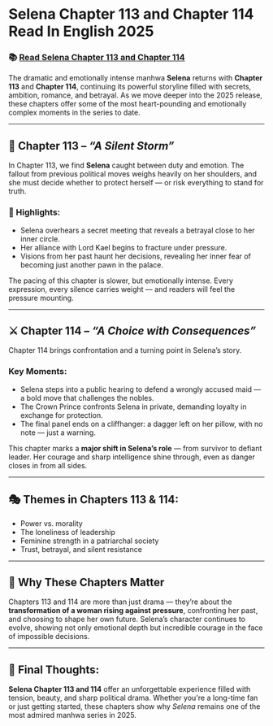 # Selena Chapter 113 and Chapter 114 Read In English 2025
<h3>📚 <a href="https://video2leaks.com/" rel="nofollow">Read  Selena Chapter 113 and Chapter 114</a></h3>

The dramatic and emotionally intense manhwa **Selena** returns with **Chapter 113** and **Chapter 114**, continuing its powerful storyline filled with secrets, ambition, romance, and betrayal. As we move deeper into the 2025 release, these chapters offer some of the most heart-pounding and emotionally complex moments in the series to date.

---

## 📖 Chapter 113 – *“A Silent Storm”*

In Chapter 113, we find **Selena** caught between duty and emotion. The fallout from previous political moves weighs heavily on her shoulders, and she must decide whether to protect herself — or risk everything to stand for truth.

### 🔑 Highlights:

* Selena overhears a secret meeting that reveals a betrayal close to her inner circle.
* Her alliance with Lord Kael begins to fracture under pressure.
* Visions from her past haunt her decisions, revealing her inner fear of becoming just another pawn in the palace.

The pacing of this chapter is slower, but emotionally intense. Every expression, every silence carries weight — and readers will feel the pressure mounting.

---

## ⚔️ Chapter 114 – *“A Choice with Consequences”*

Chapter 114 brings confrontation and a turning point in Selena’s story.

### Key Moments:

* Selena steps into a public hearing to defend a wrongly accused maid — a bold move that challenges the nobles.
* The Crown Prince confronts Selena in private, demanding loyalty in exchange for protection.
* The final panel ends on a cliffhanger: a dagger left on her pillow, with no note — just a warning.

This chapter marks a **major shift in Selena’s role** — from survivor to defiant leader. Her courage and sharp intelligence shine through, even as danger closes in from all sides.

---

## 🎭 Themes in Chapters 113 & 114:

* Power vs. morality
* The loneliness of leadership
* Feminine strength in a patriarchal society
* Trust, betrayal, and silent resistance

---

## 💬 Why These Chapters Matter

Chapters 113 and 114 are more than just drama — they’re about the **transformation of a woman rising against pressure**, confronting her past, and choosing to shape her own future. Selena’s character continues to evolve, showing not only emotional depth but incredible courage in the face of impossible decisions.

---

## 🧠 Final Thoughts:

**Selena Chapter 113 and 114** offer an unforgettable experience filled with tension, beauty, and sharp political drama. Whether you're a long-time fan or just getting started, these chapters show why *Selena* remains one of the most admired manhwa series in 2025.


